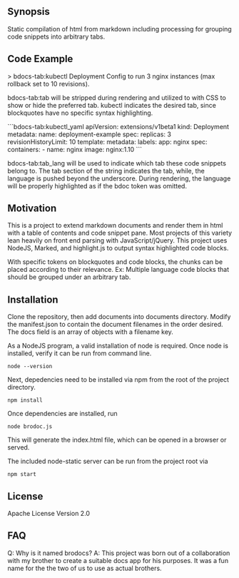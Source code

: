 ## Synopsis

Static compilation of html from markdown including processing for grouping code snippets into arbitrary tabs.

## Code Example

\> bdocs-tab:kubectl Deployment Config to run 3 nginx instances (max rollback set to 10 revisions).

bdocs-tab:tab will be stripped during rendering and utilized to with CSS to show or hide the preferred tab. kubectl indicates the desired tab, since blockquotes have no specific syntax highlighting.

\`\`\`bdocs-tab:kubectl_yaml
apiVersion: extensions/v1beta1
kind: Deployment
metadata:
  name: deployment-example
spec:
  replicas: 3
  revisionHistoryLimit: 10
  template:
    metadata:
      labels:
        app: nginx
    spec:
      containers:
      - name: nginx
        image: nginx:1.10
\`\`\`

bdocs-tab:tab_lang will be used to indicate which tab these code snippets belong to. The tab section of the string indicates the tab, while, the language is pushed beyond the underscore. During rendering, the language will be properly highlighted as if the bdoc token was omitted.

## Motivation

This is a project to extend markdown documents and render them in html with a table of contents and code snippet pane. Most projects of this variety lean heavily on front end parsing with JavaScript/jQuery. This project uses NodeJS, Marked, and highlight.js to output syntax highlighted code blocks.

With specific tokens on blockquotes and code blocks, the chunks can be placed according to their relevance. Ex: Multiple language code blocks that should be grouped under an arbitrary tab.

## Installation

Clone the repository, then add documents into documents directory. Modify the manifest.json to contain the document filenames in the order desired. The docs field is an array of objects with a filename key.

As a NodeJS program, a valid installation of node is required. Once node is installed, verify it can be run from command line.
```
node --version
```
Next, depedencies need to be installed via npm from the root of the project directory.
```
npm install
```

Once dependencies are installed, run
```
node brodoc.js
```

This will generate the index.html file, which can be opened in a browser or served.

The included node-static server can be run from the project root via
```
npm start
```

## License

Apache License Version 2.0

## FAQ

Q: Why is it named brodocs?
A: This project was born out of a collaboration with my brother to create a suitable docs app for his purposes. It was a fun name for the the two of us to use as actual brothers.